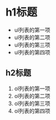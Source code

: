 # h1标题

- ul列表的第一项
- ul列表的第二项
- ul列表的第三项
- ul列表的第四项

## h2标题

1. ol列表的第一项
1. ol列表的第二项
1. ol列表的第三项
1. ol列表的第四项